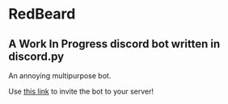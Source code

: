 # RedBeard

## A Work In Progress discord bot written in discord.py

An annoying multipurpose bot.

Use [this link](https://discord.com/oauth2/authorize?client_id=716406329987825765&permissions=8&scope=bot) to invite the bot to your server!
